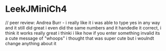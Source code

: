 # LeekJMiniCh4
// peer review: Andrea Burr - i really like it i was able to type yes in any way and it still did great i even did the same numbers and it handedle it correct, i think it works really great i thinki i like how if you enter something invalid its a cute message of "whoops" i thought that was super cute but i woulndt change anything about it 
